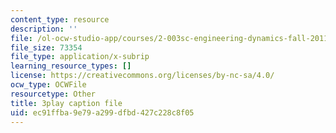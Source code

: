 ```yaml
---
content_type: resource
description: ''
file: /ol-ocw-studio-app/courses/2-003sc-engineering-dynamics-fall-2011/ec91ffba9e79a299dfbd427c228c8f05_mB_rrEN_Ltc.srt
file_size: 73354
file_type: application/x-subrip
learning_resource_types: []
license: https://creativecommons.org/licenses/by-nc-sa/4.0/
ocw_type: OCWFile
resourcetype: Other
title: 3play caption file
uid: ec91ffba-9e79-a299-dfbd-427c228c8f05
---
```

